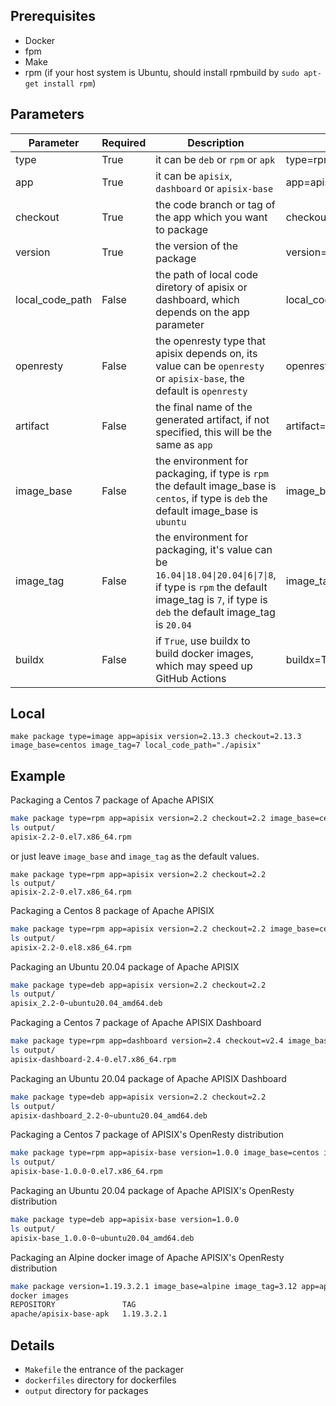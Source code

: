 ## Prerequisites

- Docker
- fpm
- Make
- rpm (if your host system is Ubuntu, should install rpmbuild by `sudo apt-get install rpm`)

## Parameters

|Parameter      |Required   |Description        |Example|
|---------|---------|----|-----------|
|type     |True |it can be `deb` or `rpm` or `apk`|type=rpm|
|app      |True |it can be `apisix`, `dashboard` or `apisix-base`|app=apisix|
|checkout   |True |the code branch or tag of the app which you want to package|checkout=2.1 or checkout=v2.1|
|version  |True |the version of the package|version=10.10|
|local_code_path  |False | the path of local code diretory of apisix or dashboard, which depends on the app parameter|local_code_path=/home/vagrant/apisix|
|openresty  |False |the openresty type that apisix depends on, its value can be `openresty` or `apisix-base`, the default is `openresty`|openresty=apisix-base|
|artifact  |False |the final name of the generated artifact, if not specified, this will be the same as `app`|artifact=apisixty|
|image_base|False |the environment for packaging, if type is `rpm` the default image_base is `centos`, if type is `deb` the default image_base is `ubuntu`|image_base=centos|
|image_tag|False |the environment for packaging, it's value can be `16.04\|18.04\|20.04\|6\|7\|8`, if type is `rpm` the default image_tag is `7`, if type is `deb` the default image_tag is `20.04`|image_tag=7|
|buildx|False|if `True`, use buildx to build docker images, which may speed up GitHub Actions|buildx=True|

## Local

```shell
make package type=image app=apisix version=2.13.3 checkout=2.13.3 image_base=centos image_tag=7 local_code_path="./apisix"
```

## Example

Packaging a Centos 7 package of Apache APISIX

```sh
make package type=rpm app=apisix version=2.2 checkout=2.2 image_base=centos image_tag=7
ls output/
apisix-2.2-0.el7.x86_64.rpm
```

or just leave `image_base` and `image_tag` as the default values.

```shell
make package type=rpm app=apisix version=2.2 checkout=2.2
ls output/
apisix-2.2-0.el7.x86_64.rpm
```

Packaging a Centos 8 package of Apache APISIX

```sh
make package type=rpm app=apisix version=2.2 checkout=2.2 image_base=centos image_tag=8
ls output/
apisix-2.2-0.el8.x86_64.rpm
```

Packaging an Ubuntu 20.04 package of Apache APISIX

```sh
make package type=deb app=apisix version=2.2 checkout=2.2
ls output/
apisix_2.2-0~ubuntu20.04_amd64.deb
```

Packaging a Centos 7 package of Apache APISIX Dashboard

```sh
make package type=rpm app=dashboard version=2.4 checkout=v2.4 image_base=centos image_tag=7
ls output/
apisix-dashboard-2.4-0.el7.x86_64.rpm
```

Packaging an Ubuntu 20.04 package of Apache APISIX Dashboard

```sh
make package type=deb app=apisix version=2.2 checkout=2.2
ls output/
apisix-dashboard_2.2-0~ubuntu20.04_amd64.deb
```

Packaging a Centos 7 package of APISIX's OpenResty distribution

```sh
make package type=rpm app=apisix-base version=1.0.0 image_base=centos image_tag=7
ls output/
apisix-base-1.0.0-0.el7.x86_64.rpm
```

Packaging an Ubuntu 20.04 package of Apache APISIX's OpenResty distribution

```sh
make package type=deb app=apisix-base version=1.0.0
ls output/
apisix-base_1.0.0-0~ubuntu20.04_amd64.deb
```

Packaging an Alpine docker image of Apache APISIX's OpenResty distribution

```sh
make package version=1.19.3.2.1 image_base=alpine image_tag=3.12 app=apisix-base type=apk
docker images
REPOSITORY               TAG
apache/apisix-base-apk   1.19.3.2.1
```

## Details

- `Makefile` the entrance of the packager
- `dockerfiles` directory for dockerfiles
- `output` directory for packages
